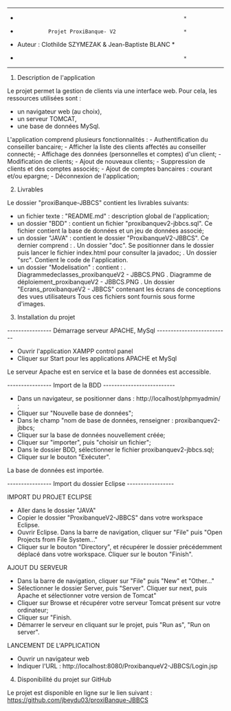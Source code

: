 
*************************************************************
*															*
*				Projet ProxiBanque- V2						*
*	Auteur : Clothilde SZYMEZAK  & Jean-Baptiste BLANC		*
*															*
*************************************************************	

1. Description de l'application

Le projet permet la gestion de clients via une interface web.
Pour cela, les ressources utilisées sont : 
- un navigateur web (au choix),
- un serveur TOMCAT,
- une base de données MySql.



L'application comprend plusieurs fonctionnalités : 
	- Authentification du conseiller bancaire;
	- Afficher la liste des clients affectés au conseiller connecté;
	- Affichage des données (personnelles et comptes) d'un client;
	- Modification de clients;
	- Ajout de nouveaux clients;
	- Suppression de clients et des comptes associés;
	- Ajout de comptes bancaires : courant et/ou epargne;
	- Déconnexion de l'application;

	
	
	
	
2. Livrables

Le dossier "proxiBanque-JBBCS" contient les livrables suivants:
 - un fichier texte : "README.md" : description global de l'application;
 - un dossier "BDD" : contient un fichier "proxibanquev2-jbbcs.sql". Ce fichier contient la base de données et un jeu de données associé;
 - un dossier "JAVA" : contient le dossier "ProxibanqueV2-JBBCS". Ce dernier comprend : 
		. Un dossier "doc". Se positionner dans le dossier puis lancer le fichier index.html pour consulter la javadoc;
		. Un dossier "src". Contient le code de l'application.
 - un dossier "Modelisation" : contient :
		. Diagrammedeclasses_proxibanqueV2 - JBBCS.PNG
		. Diagramme de déploiement_proxibanqueV2 - JBBCS.PNG
		. Un dossier "Ecrans_proxibanqueV2 - JBBCS" contenant les écrans de conceptions des vues utilisateurs
Tous ces fichiers sont fournis sous forme d'images.
		
		
		
		
3. Installation du projet 

---------------- Démarrage  serveur APACHE, MySql --------------------------
- Ouvrir l'application XAMPP control panel
- Cliquer sur Start pour les applications APACHE et MySql

Le serveur Apache est en service et la base de données est accessible.


---------------- Import de la BDD --------------------------
- Dans un navigateur, se positionner dans : http://localhost/phpmyadmin/ ;
- Cliquer sur "Nouvelle base de données";
- Dans le champ "nom de base de données, renseigner : proxibanquev2-jbbcs;
- Cliquer sur la base de données nouvellement créée;
- Cliquer sur "importer", puis "choisir un fichier";
- Dans le dossier BDD, sélectionner le fichier proxibanquev2-jbbcs.sql;
- Cliquer sur le bouton "Exécuter".

La base de données est importée.

---------------- Import du dossier Eclipse -----------------

IMPORT DU PROJET ECLIPSE
- Aller dans le dossier "JAVA"
- Copier le dossier "ProxibanqueV2-JBBCS" dans votre workspace Eclipse.
- Ouvrir Eclipse. Dans la barre de navigation, cliquer sur "File" puis "Open Projects from File System..."
- Cliquer sur le bouton "Directory", et récupérer  le dossier précédemment  déplacé dans votre workspace. Cliquer sur le bouton "Finish".

AJOUT DU SERVEUR
- Dans la barre de navigation, cliquer sur "File" puis "New" et "Other..."
- Sélectionner le dossier Server, puis "Server". Cliquer sur next, puis Apache et sélectionner votre version de Tomcat"
- Cliquer sur Browse et récupérer  votre serveur Tomcat présent sur votre ordinateur;
- Cliquer sur "Finish.
- Démarrer  le serveur en cliquant sur le projet, puis "Run as", "Run on server".

LANCEMENT DE L'APPLICATION
- Ouvrir un navigateur web
- Indiquer l'URL : http://localhost:8080/ProxibanqueV2-JBBCS/Login.jsp



4. Disponibilité du projet sur GitHub

Le projet est disponible en ligne sur le lien suivant : https://github.com/jbeydu03/proxiBanque-JBBCS